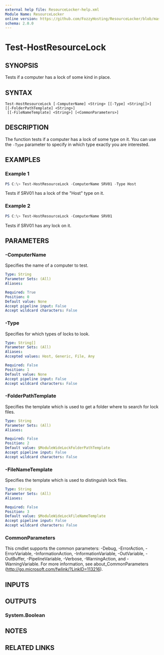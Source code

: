 ```yaml
---
external help file: ResourceLocker-help.xml
Module Name: ResourceLocker
online version: https://github.com/FozzyHosting/ResourceLocker/blob/master/docs/Test-HostResourceLock.md
schema: 2.0.0
---
```


# Test-HostResourceLock

## SYNOPSIS
Tests if a computer has a lock of some kind in place.

## SYNTAX

```
Test-HostResourceLock [-ComputerName] <String> [[-Type] <String[]>] [[-FolderPathTemplate] <String>]
 [[-FileNameTemplate] <String>] [<CommonParameters>]
```

## DESCRIPTION
The function tests if a computer has a lock of some type on it. You can use the `-Type` parameter to specify in which type exactly you are interested.

## EXAMPLES

### Example 1
```powershell
PS C:\> Test-HostResourceLock -ComputerName SRV01 -Type Host
```

Tests if SRV01 has a lock of the "Host" type on it.

### Example 2
```powershell
PS C:\> Test-HostResourceLock -ComputerName SRV01
```

Tests if SRV01 has any lock on it.

## PARAMETERS

### -ComputerName
Specifies the name of a computer to test.

```yaml
Type: String
Parameter Sets: (All)
Aliases:

Required: True
Position: 0
Default value: None
Accept pipeline input: False
Accept wildcard characters: False
```

### -Type
Specifies for which types of locks to look.

```yaml
Type: String[]
Parameter Sets: (All)
Aliases:
Accepted values: Host, Generic, File, Any

Required: False
Position: 1
Default value: None
Accept pipeline input: False
Accept wildcard characters: False
```

### -FolderPathTemplate
Specifies the template which is used to get a folder where to search for lock files.

```yaml
Type: String
Parameter Sets: (All)
Aliases:

Required: False
Position: 2
Default value: $ModuleWideLockFolderPathTemplate
Accept pipeline input: False
Accept wildcard characters: False
```

### -FileNameTemplate
Specifies the template which is used to distinguish lock files.

```yaml
Type: String
Parameter Sets: (All)
Aliases:

Required: False
Position: 3
Default value: $ModuleWideLockFileNameTemplate
Accept pipeline input: False
Accept wildcard characters: False
```

### CommonParameters
This cmdlet supports the common parameters: -Debug, -ErrorAction, -ErrorVariable, -InformationAction, -InformationVariable, -OutVariable, -OutBuffer, -PipelineVariable, -Verbose, -WarningAction, and -WarningVariable.
For more information, see about_CommonParameters (http://go.microsoft.com/fwlink/?LinkID=113216).

## INPUTS

## OUTPUTS

### System.Boolean

## NOTES

## RELATED LINKS